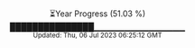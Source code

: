 <p align="center">
⏳Year Progress (51.03 %) <br>
███████████████▁▁▁▁▁▁▁▁▁▁▁▁▁▁▁ <br>
<sub>Updated: Thu, 06 Jul 2023 06:25:12 GMT</sub>
</p>


